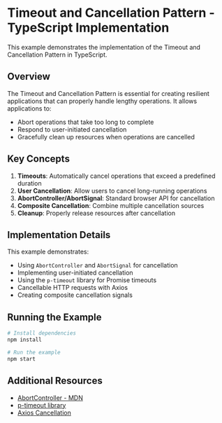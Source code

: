 # Timeout and Cancellation Pattern - TypeScript Implementation

This example demonstrates the implementation of the Timeout and Cancellation Pattern in TypeScript.

## Overview

The Timeout and Cancellation Pattern is essential for creating resilient applications that can properly handle lengthy operations. It allows applications to:
- Abort operations that take too long to complete
- Respond to user-initiated cancellation
- Gracefully clean up resources when operations are cancelled

## Key Concepts

1. **Timeouts**: Automatically cancel operations that exceed a predefined duration
2. **User Cancellation**: Allow users to cancel long-running operations
3. **AbortController/AbortSignal**: Standard browser API for cancellation
4. **Composite Cancellation**: Combine multiple cancellation sources
5. **Cleanup**: Properly release resources after cancellation

## Implementation Details

This example demonstrates:

- Using `AbortController` and `AbortSignal` for cancellation
- Implementing user-initiated cancellation
- Using the `p-timeout` library for Promise timeouts
- Cancellable HTTP requests with Axios
- Creating composite cancellation signals

## Running the Example

```bash
# Install dependencies
npm install

# Run the example
npm start
```

## Additional Resources

- [AbortController - MDN](https://developer.mozilla.org/en-US/docs/Web/API/AbortController)
- [p-timeout library](https://github.com/sindresorhus/p-timeout)
- [Axios Cancellation](https://axios-http.com/docs/cancellation)
